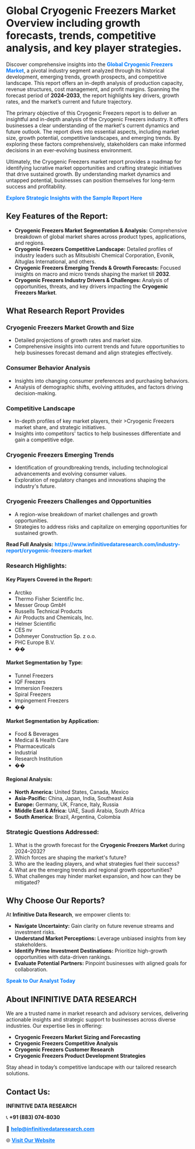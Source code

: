 <h1>Global Cryogenic Freezers Market Overview including growth forecasts, trends, competitive analysis, and key player strategies.</h1>
<p>
Discover comprehensive insights into the 
<a href="https://www.infinitivedataresearch.com/industry-report/cryogenic-freezers-market" rel="dofollow" style="color: #007BFF; text-decoration: none;"><strong>Global Cryogenic Freezers Market</strong></a>, a pivotal industry segment analyzed through its historical development, emerging trends, growth prospects, and competitive landscape. This report offers an in-depth analysis of production capacity, revenue structures, cost management, and profit margins. Spanning the forecast period of <strong>2024–2033</strong>, the report highlights key drivers, growth rates, and the market’s current and future trajectory.
</p>
<p>
The primary objective of this Cryogenic Freezers report is to deliver an insightful and in-depth analysis of the Cryogenic Freezers industry. It offers businesses a clear understanding of the market's current dynamics and future outlook. The report dives into essential aspects, including market size, growth potential, competitive landscapes, and emerging trends. By exploring these factors comprehensively, stakeholders can make informed decisions in an ever-evolving business environment.
</p>
<p>
Ultimately, the Cryogenic Freezers market report provides a roadmap for identifying lucrative market opportunities and crafting strategic initiatives that drive sustained growth. By understanding market dynamics and untapped potential, businesses can position themselves for long-term success and profitability.
</p>
<p>
<a href="https://www.infinitivedataresearch.com/request-sample/reportId=109306" style="color: #007BFF; text-decoration: none;"><strong>Explore Strategic Insights with the Sample Report Here</strong></a>
</p>

<h2>Key Features of the Report:</h2>
<ul>
<li><strong>Cryogenic Freezers Market Segmentation & Analysis:</strong> Comprehensive breakdown of global market shares across product types, applications, and regions.</li>
<li><strong>Cryogenic Freezers Competitive Landscape:</strong> Detailed profiles of industry leaders such as Mitsubishi Chemical Corporation, Evonik, Altuglas International, and others.</li>
<li><strong>Cryogenic Freezers Emerging Trends & Growth Forecasts:</strong> Focused insights on macro and micro trends shaping the market till <strong>2032</strong>.</li>
<li><strong>Cryogenic Freezers Industry Drivers & Challenges:</strong> Analysis of opportunities, threats, and key drivers impacting the <strong>Cryogenic Freezers Market</strong>.</li>
</ul>

<h2>What Research Report Provides</h2>
<h3>Cryogenic Freezers Market Growth and Size</h3>
<ul>
<li>Detailed projections of growth rates and market size.</li>
<li>Comprehensive insights into current trends and future opportunities to help businesses forecast demand and align strategies effectively.</li>
</ul>

<h3>Consumer Behavior Analysis</h3>
<ul>
<li>Insights into changing consumer preferences and purchasing behaviors.</li>
<li>Analysis of demographic shifts, evolving attitudes, and factors driving decision-making.</li>
</ul>

<h3>Competitive Landscape</h3>
<ul>
<li>In-depth profiles of key market players, their >Cryogenic Freezers market share, and strategic initiatives.</li>
<li>Insights into competitors' tactics to help businesses differentiate and gain a competitive edge.</li>
</ul>

<h3>Cryogenic Freezers Emerging Trends</h3>
<ul>
<li>Identification of groundbreaking trends, including technological advancements and evolving consumer values.</li>
<li>Exploration of regulatory changes and innovations shaping the industry's future.</li>
</ul>

<h3>Cryogenic Freezers Challenges and Opportunities</h3>
<ul>
<li>A region-wise breakdown of market challenges and growth opportunities.</li>
<li>Strategies to address risks and capitalize on emerging opportunities for sustained growth.</li>
</ul>
<p><strong>Read Full Analysis:</strong> <a href="https://www.infinitivedataresearch.com/industry-report/cryogenic-freezers-market" rel="dofollow" style="color: #007BFF; text-decoration: none;"><strong>https://www.infinitivedataresearch.com/industry-report/cryogenic-freezers-market</strong></a></p>
<h3>Research Highlights:</h3>
<h4>Key Players Covered in the Report:</h4>
<ul><li>Arctiko</li><li>Thermo Fisher Scientific Inc.</li><li>Messer Group GmbH</li><li>Russells Technical Products</li><li>Air Products and Chemicals, Inc.</li><li>Helmer Scientific</li><li>CES nv</li><li>Dohmeyer Construction Sp. z o.o.</li><li>PHC Europe B.V.</li><li>��</li></ul>
<h4>Market Segmentation by Type:</h4>
<ul><li>Tunnel Freezers</li><li>IQF Freezers</li><li>Immersion Freezers</li><li>Spiral Freezers</li><li>Impingement Freezers</li><li>��</li></ul>
<h4>Market Segmentation by Application:</h4>
<ul><li>Food &amp; Beverages</li><li>Medical &amp; Health Care</li><li>Pharmaceuticals</li><li>Industrial</li><li>Research Institution</li><li>��</li></ul>

<h4>Regional Analysis:</h4>
<ul>
<li><strong>North America:</strong> United States, Canada, Mexico</li>
<li><strong>Asia-Pacific:</strong> China, Japan, India, Southeast Asia</li>
<li><strong>Europe:</strong> Germany, UK, France, Italy, Russia</li>
<li><strong>Middle East & Africa:</strong> UAE, Saudi Arabia, South Africa</li>
<li><strong>South America:</strong> Brazil, Argentina, Colombia</li>
</ul>

<h3>Strategic Questions Addressed:</h3>
<ol>
<li>What is the growth forecast for the <strong>Cryogenic Freezers Market</strong> during 2024–2032?</li>
<li>Which forces are shaping the market's future?</li>
<li>Who are the leading players, and what strategies fuel their success?</li>
<li>What are the emerging trends and regional growth opportunities?</li>
<li>What challenges may hinder market expansion, and how can they be mitigated?</li>
</ol>

<h2>Why Choose Our Reports?</h2>
<p>At <strong>Infinitive Data Research</strong>, we empower clients to:</p>
<ul>
<li><strong>Navigate Uncertainty:</strong> Gain clarity on future revenue streams and investment risks.</li>
<li><strong>Understand Market Perceptions:</strong> Leverage unbiased insights from key stakeholders.</li>
<li><strong>Identify Prime Investment Destinations:</strong> Prioritize high-growth opportunities with data-driven rankings.</li>
<li><strong>Evaluate Potential Partners:</strong> Pinpoint businesses with aligned goals for collaboration.</li>
</ul>
<p><a href="https://www.infinitivedataresearch.com/industry-report/cryogenic-freezers-market" rel="dofollow" style="color: #007BFF; text-decoration: none;"><strong>Speak to Our Analyst Today</strong></a></p>

<h2>About INFINITIVE DATA RESEARCH</h2>
<p>We are a trusted name in market research and advisory services, delivering actionable insights and strategic support to businesses across diverse industries. Our expertise lies in offering:</p>
<ul>
<li><strong>Cryogenic Freezers Market Sizing and Forecasting</strong></li>
<li><strong>Cryogenic Freezers Competitive Analysis</strong></li>
<li><strong>Cryogenic Freezers Customer Research</strong></li>
<li><strong>Cryogenic Freezers Product Development Strategies</strong></li>
</ul>
<p>Stay ahead in today’s competitive landscape with our tailored research solutions.</p>

<h2>Contact Us:</h2>
<p><strong>INFINITIVE DATA RESEARCH</strong></p>
<p>📞 <strong>+91 (883) 074-8030</strong></p>
<p>📧 <strong><a href="mailto:help@infinitivedataresearch.com" style="color: #007BFF;">help@infinitivedataresearch.com</a></strong></p>
<p>🌐 <strong><a href="https://www.infinitivedataresearch.com" rel="dofollow" style="color: #007BFF;">Visit Our Website</a></strong></p>